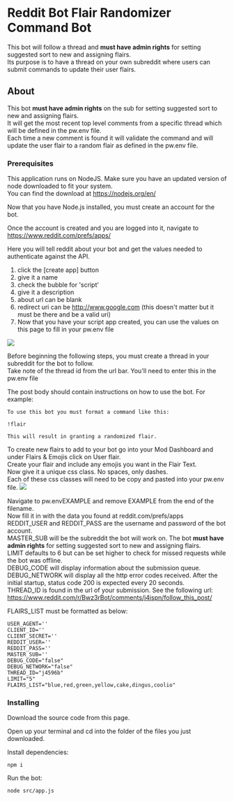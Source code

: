 # Reddit Bot Flair Randomizer Command Bot
This bot will follow a thread and __must have admin rights__ for setting suggested sort to new and assigning flairs.\
Its purpose is to have a thread on your own subreddit where users can submit commands to update their user flairs.

## About <a name = "about"></a>

This bot __must have admin rights__ on the sub for setting suggested sort to new and assigning flairs.\
It will get the most recent top level comments from a specific thread which will be defined in the pw.env file.\
Each time a new comment is found it will validate the command and will update the user flair to a random flair as defined in the pw.env file.


### Prerequisites

This application runs on NodeJS. Make sure you have an updated version of node downloaded to fit your system.\
You can find the download at https://nodejs.org/en/


Now that you have Node.js installed, you must create an account for the bot.



Once the account is created and you are logged into it, navigate to https://www.reddit.com/prefs/apps/


Here you will tell reddit about your bot and get the values needed to authenticate against the API.

1. click the [create app] button
2. give it a name
3. check the bubble for 'script'
4. give it a description
5. about url can be blank
6. redirect uri can be http://www.google.com (this doesn't matter but it must be there and be a valid uri)
7. Now that you have your script app created, you can use the values on this page to fill in your pw.env file

<img src='https://i.imgur.com/yq8akJ7.png'>


Before beginning the following steps, you must create a thread in your subreddit for the bot to follow.\
Take note of the thread id from the url bar. You'll need to enter this in the pw.env file

The post body should contain instructions on how to use the bot. For example:
```
To use this bot you must format a command like this:

!flair 

This will result in granting a randomized flair.

```

To create new flairs to add to your bot go into your Mod Dashboard and under Flairs & Emojis click on User flair.\
Create your flair and include any emojis you want in the Flair Text.\
Now give it a unique css class. No spaces, only dashes.\
Each of these css classes will need to be copy and pasted into your pw.env file.
<img src='https://i.imgur.com/7OzENr5.png'>


Navigate to pw.envEXAMPLE and remove EXAMPLE from the end of the filename.\
Now fill it in with the data you found at reddit.com/prefs/apps\
REDDIT_USER and REDDIT_PASS are the username and password of the bot account.\
MASTER_SUB will be the subreddit the bot will work on. The bot __must have admin rights__ for setting suggested sort to new and assigning flairs.\
LIMIT defaults to 6 but can be set higher to check for missed requests while the bot was offline.\
DEBUG_CODE will display information about the submission queue.\
DEBUG_NETWORK will display all the http error codes received. After the initial startup, status code 200 is expected every 20 seconds.\
THREAD_ID is found in the url of your submission. See the following url:\
https://www.reddit.com/r/Bwz3rBot/comments/j4ispn/follow_this_post/


FLAIRS_LIST must be formatted as below:
```
USER_AGENT=''
CLIENT_ID=''
CLIENT_SECRET=''
REDDIT_USER=''
REDDIT_PASS=''
MASTER_SUB=''
DEBUG_CODE="false"
DEBUG_NETWORK="false"
THREAD_ID="j4596b"
LIMIT="5"
FLAIRS_LIST="blue,red,green,yellow,cake,dingus,coolio"
```



### Installing

Download the source code from this page.

Open up your terminal and cd into the folder of the files you just downloaded.

Install dependencies:
```
npm i
```

Run the bot:
```
node src/app.js
```